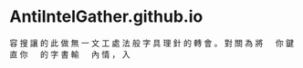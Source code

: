AntiIntelGather.github.io
=========================

容 搜 讓 的 此 
做 無 一 文 工 
處 法 般 字 具 
理 針 的 轉 會 
。 對 關 為 將 
　 你 鍵 直 你 
　 的 字 書 輸 
　 內 情 ， 入 
